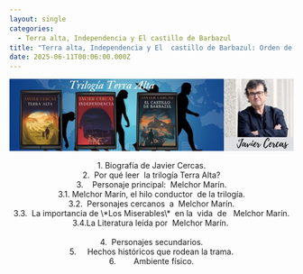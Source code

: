 ```yaml
---
layout: single
categories:
  - Terra alta, Independencia y El castillo de Barbazul
title: "Terra alta, Independencia y El  castillo de Barbazul: Orden de análisis"
date: 2025-06-11T00:06:00.000Z
---
```

![](/assets/img/banner.jpg)

<center>1. Biografía
de Javier Cercas.
</center>



<center>2.  Por qué leer 
la trilogía Terra Alta?</center>

<center>3.    Personaje
principal:  Melchor Marín.</center> 

<center>3.1. Melchor Marín, el hilo conductor  de la trilogía.</center>

<center>3.2.  Personajes cercanos  a  Melchor
Marín.</center>

<center>3.3.  La importancia de \*Los
Miserables\*  en la  vida 
de   Melchor Marín.</center>

<center>3.4.La Literatura leída por  Melchor Marín. </center>      

<center>4.  Personajes
secundarios.</center>

<center>5.     Hechos
históricos que rodean la trama.</center>

<center>6.        Ambiente
físico.</center>
